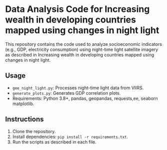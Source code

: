 # Data Analysis Code for Increasing wealth in developing countries mapped using changes in night light
This repository contains the code used to analyze socioeconomic indicators (e.g., GDP, electricity consumption) using night-time light satellite imagery as described in Increasing wealth in developing countries mapped using changes in night light.

## Usage
- `gee_night_light.py`: Processes night-time light data from VIIRS.
- `generate_plots.py`: Generates GDP correlation plots.
- Requirements: Python 3.8+, pandas, geopandas, requests,ee, seaborn  matplotlib.

## Instructions
1. Clone the repository.
2. Install dependencies: `pip install -r requirements.txt`.
3. Run the scripts as described in each file.